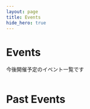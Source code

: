 ```yaml
---
layout: page
title: Events
hide_hero: true
---
```



# Events

今後開催予定のイベント一覧です

<div id="event_container" class="columns is-multiline"></div>

# Past Events

<div id="past_event_container" class="columns is-multiline"></div>

<script src="https://ajax.googleapis.com/ajax/libs/jquery/3.6.0/jquery.min.js"></script>
<script>
window.onload = () => {
    const SERIES_ID = 9286;

    function getEvents(callback) {
        const url = "https://connpass.com/api/v1/event/";
        $.ajax({
            url: url,
            type: "GET",
            dataType: "JSONP",
            data: {series_id: SERIES_ID},
            success: callback
        })
    }

    getEvents((data) => {
        for (var i = 0; i < data.events.length; ++i) {
            const container = $("#event_container");
            const event = data.events[i];
            const start_date = Date.parse(event.started_at);
            if (start_date > new Date()) {
            container.append(`
                <div class="column is-4-desktop is-6-tablet">
                <div class="card">
                    <h5 class="card-header-title"><a href="${event.event_url}">${event.title}</a></h5>
                    <ul>
                        <li>開催日: ${event.started_at}</li>
                        <li>開催地: ${event.place}</li>
                    </ul>
                </div>
                
            `);
            }
        }

        for (var i = 0; i < data.events.length; ++i) {
            const container = $("#past_event_container");
            const event = data.events[i];
            const start_date = Date.parse(event.started_at);
            if (start_date <= new Date()) {
            container.append(`
                <div class="column is-4-desktop is-6-tablet">
                <div class="card">
                    <h5 class="card-header-title"><a href="${event.event_url}">${event.title}</a></h5>
                    <ul>
                        <li>開催日: ${event.started_at}</li>
                        <li>開催地: ${event.place}</li>
                    </ul>
                </div>
                
            `);
            }
        }
    });
}
</script>
